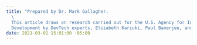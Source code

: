 ```yaml
---
title: "Prepared by Dr. Mark Gallagher.                                         \n
  \                                                                                  *
  This article draws on research carried out for the U.S. Agency for International
  Development by DevTech experts, Elizabeth Kariuki, Paul Banerjee, and Mark Gallagher."
date: 2021-03-02 15:01:00 -05:00
---
```


